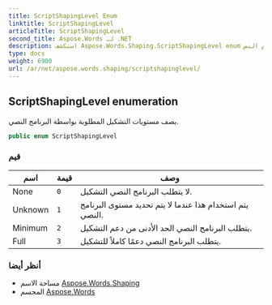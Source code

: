 ```yaml
---
title: ScriptShapingLevel Enum
linktitle: ScriptShapingLevel
articleTitle: ScriptShapingLevel
second_title: Aspose.Words لـ .NET
description: استكشف Aspose.Words.Shaping.ScriptShapingLevel enum لفهم مستويات تشكيل البرنامج النصي، وتحسين تنسيق المستندات وعرض النص.
type: docs
weight: 6900
url: /ar/net/aspose.words.shaping/scriptshapinglevel/
---
```

## ScriptShapingLevel enumeration

يصف مستويات التشكيل المطلوبة بواسطة البرنامج النصي.

```csharp
public enum ScriptShapingLevel
```

### قيم

| اسم | قيمة | وصف |
| --- | --- | --- |
| None | `0` | لا يتطلب البرنامج النصي التشكيل. |
| Unknown | `1` | يتم استخدام هذا عندما لا يتم تحديد مستوى البرنامج النصي. |
| Minimum | `2` | يتطلب البرنامج النصي الحد الأدنى من دعم التشكيل. |
| Full | `3` | يتطلب البرنامج النصي دعمًا كاملاً للتشكيل. |

### أنظر أيضا

* مساحة الاسم [Aspose.Words.Shaping](../../aspose.words.shaping/)
* المجسم [Aspose.Words](../../)
